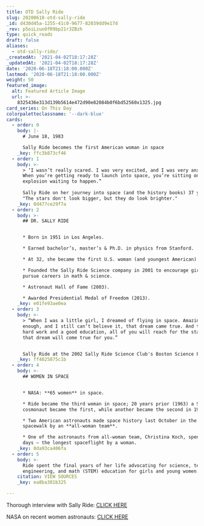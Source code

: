 ```yaml
---
title: OTD Sally Ride
slug: 20200618-otd-sally-ride
_id: d430d45a-1255-41c0-9677-82039dd9e17d
_rev: p5oiLzuoOfR9bp21r3ZBzh
type: quick_reads
draft: false
aliases:
  - otd-sally-ride/
_createdAt: '2021-04-02T18:17:28Z'
_updatedAt: '2021-04-02T18:17:28Z'
date: '2020-06-18T21:18:00.000Z'
lastmod: '2020-06-18T21:18:00.000Z'
weight: 50
featured_image:
  alt: Featured Article Image
  url: >-
    8325436e313d139b5614e472d90e82084b0f6bd52560x1325.jpg
card_series: On This Day
colorpaletteclassname: '--dark-blue'
cards:
  - order: 0
    body: |-
      # June 18, 1983

      Sally Ride becomes the first American woman in space
    _key: ffc3b873cf46
  - order: 1
    body: >-
      > ‘I wasn’t really scared. I was very excited, and I was very anxious.
      When you’re getting ready to launch into space, you’re sitting on a big
      explosion waiting to happen.”  
        
      Sally Ride on her journey into space (and the history books) 37 years ago:
      "The stars don't look bigger, but they do look brighter."
    _key: 0d477ce29f7a
  - order: 2
    body: >-
      ## DR. SALLY RIDE


      * Born in 1951 in Los Angeles.

      * Earned bachelor’s, master’s & Ph.D. in physics from Stanford.

      * At 32, she became the first U.S. woman (and youngest American) in space.

      * Founded the Sally Ride Science company in 2001 to encourage girls to
      pursue careers in math & science.

      * Astronaut Hall of Fame (2003).

      * Awarded Presidential Medal of Freedom (2013).
    _key: e01fe93ae0ea
  - order: 3
    body: >-
      > “When I was a little girl, I dreamed of flying in space. Amazingly
      enough, and I still can’t believe it, that dream came true. And through
      hard work and a good education, all of you will reach for the stars and
      that dream will come true for you.”


      Sally Ride at the 2002 Sally Ride Science Club's Boston Science Festival
    _key: ff4025875c1b
  - order: 4
    body: >-
      ## WOMEN IN SPACE


      * NASA: **65 women** in space.

      * Ride became the third woman in space; 20 years prior (1963) a Soviet
      cosmonaut became the first, while another became the second in 1982.

      * Two American astronauts made space history last October in the first
      spacewalk by an **all-woman team**.

      * One of the astronauts from all-woman team, Christina Koch, spent 329
      days – the longest spaceflight by a woman.
    _key: 0da93ca406fa
  - order: 5
    body: >-
      Ride spent the final years of her life advocating for science, technology,
      engineering, and math (STEM) education for girls and young women.
    citation: VIEW SOURCES
    _key: ea8ba381b325

---
```

Thorough interview with Sally Ride: [CLICK HERE](http://teacher.scholastic.com/space/sts7/interview.htm)

NASA on recent women astronauts: [CLICK HERE](https://www.nasa.gov/mission_pages/station/research/news/whm-recent-female-astronauts)